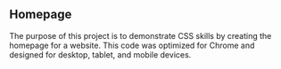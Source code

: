 ## Homepage

The purpose of this project is to demonstrate CSS skills by creating the homepage for a website. This code was optimized for Chrome and designed for desktop, tablet, and mobile devices. 

